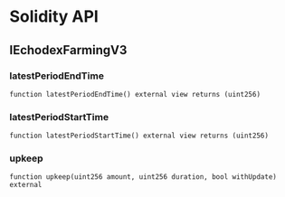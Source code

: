 # Solidity API

## IEchodexFarmingV3

### latestPeriodEndTime

```solidity
function latestPeriodEndTime() external view returns (uint256)
```

### latestPeriodStartTime

```solidity
function latestPeriodStartTime() external view returns (uint256)
```

### upkeep

```solidity
function upkeep(uint256 amount, uint256 duration, bool withUpdate) external
```

